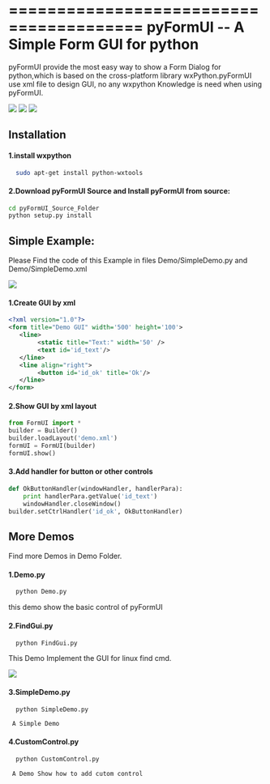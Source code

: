========================================
pyFormUI -- A Simple Form GUI for python
========================================
pyFormUI provide the most easy way to show a Form Dialog for python,which is based on the cross-platform library wxPython.pyFormUI use xml file to design GUI, no any wxpython Knowledge is need when using pyFormUI.

<img src="https://github.com/jeffchau1979/pyFormUI/blob/master/screenshot/demo1.png">
<img src="https://github.com/jeffchau1979/pyFormUI/blob/master/screenshot/demo2.png">
<img src="https://github.com/jeffchau1979/pyFormUI/blob/master/screenshot/demo3.png">

Installation
------------
#### 1.install wxpython
```bash
  sudo apt-get install python-wxtools
```
#### 2.Download pyFormUI Source and Install pyFormUI from source:
```bash
cd pyFormUI_Source_Folder
python setup.py install
```

Simple Example:
------------
Please Find the code of this Example in files Demo/SimpleDemo.py and Demo/SimpleDemo.xml

<img src="https://github.com/jeffchau1979/pyFormUI/blob/master/screenshot/SimpleDemo.png">

#### 1.Create GUI by xml
```xml
<?xml version="1.0"?>
<form title="Demo GUI" width='500' height='100'>
   <line>
        <static title="Text:" width='50' />
        <text id='id_text'/>
   </line>
   <line align="right">
        <button id='id_ok' title='Ok'/>
   </line>
</form>
```
#### 2.Show GUI by xml layout
```python
from FormUI import *
builder = Builder()
builder.loadLayout('demo.xml')
formUI = FormUI(builder)
formUI.show()
```

#### 3.Add handler for button or other controls
```python
def OkButtonHandler(windowHandler, handlerPara):
    print handlerPara.getValue('id_text')
    windowHandler.closeWindow()
builder.setCtrlHandler('id_ok', OkButtonHandler)
```

More Demos
------------
Find more Demos in Demo Folder.

#### 1.Demo.py
```bash
  python Demo.py
```

  this demo show the basic control of pyFormUI

#### 2.FindGui.py
```bash
  python FindGui.py
```

  This Demo Implement the GUI for linux find cmd.
  
  <img src="https://github.com/jeffchau1979/pyFormUI/blob/master/screenshot/findgui.png">


#### 3.SimpleDemo.py
```bash
  python SimpleDemo.py
```

     A Simple Demo
   
#### 4.CustomControl.py
```bash
  python CustomControl.py
```

     A Demo Show how to add cutom control
     
      




